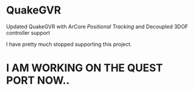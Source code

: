 # QuakeGVR
Updated QuakeGVR with ArCore *Positional Tracking* and Decoupled 3DOF controller support

I have pretty much stopped supporting this project. 


# I AM WORKING ON THE QUEST PORT NOW.. 
